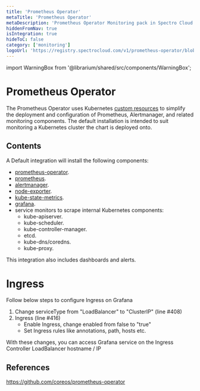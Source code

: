 ```yaml
---
title: 'Prometheus Operator'
metaTitle: 'Prometheus Operator'
metaDescription: 'Prometheus Operator Monitoring pack in Spectro Cloud'
hiddenFromNav: true
isIntegration: true
hideToC: false
category: ['monitoring']
logoUrl: 'https://registry.spectrocloud.com/v1/prometheus-operator/blobs/sha256:64589616d7f667e5f1d7e3c9a39e32c676e03518a318924e123738693e104ce0?type=image/png'
---
```


import WarningBox from '@librarium/shared/src/components/WarningBox';

# Prometheus Operator

The Prometheus Operator uses Kubernetes [custom resources](https://kubernetes.io/docs/concepts/extend-kubernetes/api-extension/custom-resources/) to simplify the deployment and configuration of Prometheus, Alertmanager, and related monitoring components. The default installation is intended to suit monitoring a Kubernetes cluster the chart is deployed onto.

## Contents

A Default integration will install the following components:
* [prometheus-operator](https://github.com/coreos/prometheus-operator).
* [prometheus](https://prometheus.io/).
* [alertmanager](https://prometheus.io/).
* [node-exporter](https://github.com/helm/charts/tree/master/stable/prometheus-node-exporter).
* [kube-state-metrics](https://github.com/helm/charts/tree/master/stable/kube-state-metrics).
* [grafana](https://github.com/helm/charts/tree/master/stable/grafana).
* service monitors to scrape internal Kubernetes components:
    * kube-apiserver.
    * kube-scheduler.
    * kube-controller-manager.
    * etcd.
    * kube-dns/coredns.
    * kube-proxy.

This integration also includes dashboards and alerts.

# Ingress

Follow below steps to configure Ingress on Grafana

1. Change serviceType from "LoadBalancer" to "ClusterIP" (line #408)
2. Ingress (line #416)
   * Enable Ingress, change enabled from false to "true"
   * Set Ingress rules like annotations, path, hosts etc.

With these changes, you can access Grafana service on the Ingress Controller LoadBalancer hostname / IP

## References

https://github.com/coreos/prometheus-operator
